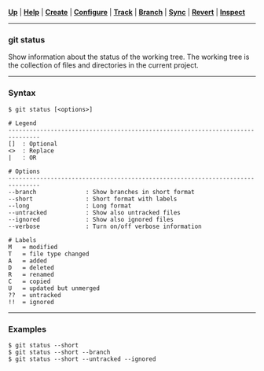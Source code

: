 [**Up**](../08-Inspect/inspect.md) |
[**Help**](../01-Help/help.md) |
[**Create**](../02-Create/create.md) |
[**Configure**](../03-Configure/configure.md) |
[**Track**](../04-Track/track.md) |
[**Branch**](../05-Branch/branch.md) |
[**Sync**](../06-Sync/sync.md) |
[**Revert**](../07-Revert/revert.md) |
[**Inspect**](../08-Inspect/inspect.md)

-------------------------------------------------------------------------------
### git status

Show information about the status of the working tree. The working tree is the
collection of files and directories in the current project.

-------------------------------------------------------------------------------
### Syntax
```
$ git status [<options>]

# Legend
-------------------------------------------------------------------------------
[]  : Optional
<>  : Replace
|   : OR
  
# Options
-------------------------------------------------------------------------------
--branch              : Show branches in short format
--short               : Short format with labels
--long                : Long format
--untracked           : Show also untracked files
--ignored             : Show also ignored files
--verbose             : Turn on/off verbose information

# Labels
M   = modified
T   = file type changed
A   = added
D   = deleted
R   = renamed
C   = copied
U   = updated but unmerged
??  = untracked
!!  = ignored 
```

-------------------------------------------------------------------------------
### Examples
```shell
$ git status --short
$ git status --short --branch
$ git status --short --untracked --ignored
```